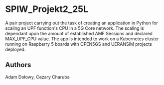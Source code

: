 # SPIW_Projekt2_25L
A pair project carrying out the task of creating an application in Python for scaling an UPF function's CPU in a 5G Core network. The scaling is dependant upon the amount of established AMF Sessions and declared MAX_UPF_CPU value. The app is intended to work on a Kubernetes cluster running on Raspberry 5 boards with OPEN5GS and UERANSIM projects deployed. 
## Authors
Adam Dołowy, Cezary Charuba
